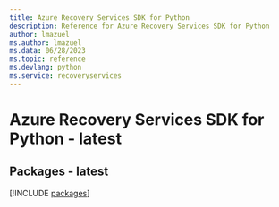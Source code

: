 ```yaml
---
title: Azure Recovery Services SDK for Python
description: Reference for Azure Recovery Services SDK for Python
author: lmazuel
ms.author: lmazuel
ms.data: 06/28/2023
ms.topic: reference
ms.devlang: python
ms.service: recoveryservices
---
```

# Azure Recovery Services SDK for Python - latest
## Packages - latest
[!INCLUDE [packages](recovery-services-index.md)]